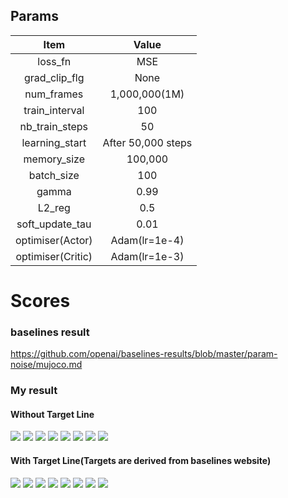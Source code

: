 ## Params

|      Item       |       Value        |
| :-------------: | :----------------: |
|     loss_fn     |        MSE         |
|  grad_clip_flg  |        None        |
|   num_frames    |   1,000,000(1M)    |
| train_interval  |        100         |
| nb_train_steps  |         50         |
| learning_start  | After 50,000 steps |
|   memory_size   |      100,000       |
|   batch_size    |        100         |
|      gamma      |        0.99        |
|     L2_reg      |        0.5         |
| soft_update_tau |        0.01        |
| optimiser(Actor)|    Adam(lr=1e-4)   |
| optimiser(Critic)|   Adam(lr=1e-3)   |




# Scores

### baselines result

<https://github.com/openai/baselines-results/blob/master/param-noise/mujoco.md>



### My result
#### Without Target Line
<img src="./images/without_target_line/Ant-v2.png">
<img src="./images/without_target_line/HalfCheetah-v2.png">
<img src="./images/without_target_line/Hopper-v2.png">
<img src="./images/without_target_line/Humanoid-v2.png">
<img src="./images/without_target_line/InvertedDoublePendulum-v2.png">
<img src="./images/without_target_line/InvertedPendulum-v2.png">
<img src="./images/without_target_line/Reacher-v2.png">
<img src="./images/without_target_line/Swimmer-v2.png">

#### With Target Line(Targets are derived from baselines website)
<img src="./images/with_target_line/Ant-v2.png">
<img src="./images/with_target_line/HalfCheetah-v2.png">
<img src="./images/with_target_line/Hopper-v2.png">
<img src="./images/with_target_line/Humanoid-v2.png">
<img src="./images/with_target_line/InvertedDoublePendulum-v2.png">
<img src="./images/with_target_line/InvertedPendulum-v2.png">
<img src="./images/with_target_line/Reacher-v2.png">
<img src="./images/with_target_line/Swimmer-v2.png">